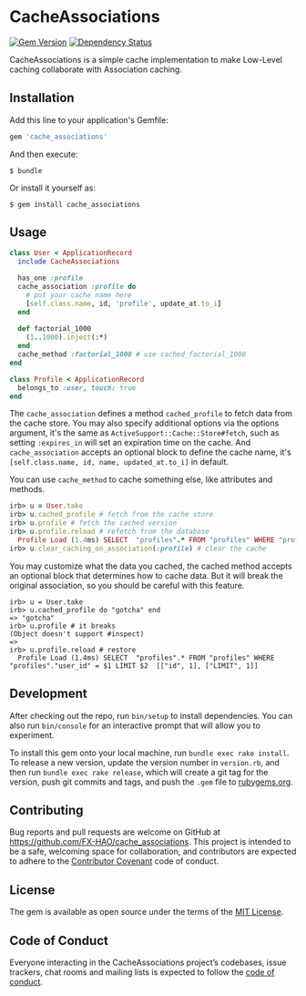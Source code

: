 # CacheAssociations
[![Gem Version](https://badge.fury.io/rb/cache_associations.svg)](https://badge.fury.io/rb/cache_associations)
[![Dependency Status](https://gemnasium.com/badges/github.com/FX-HAO/cache_associations.svg)](https://gemnasium.com/github.com/FX-HAO/cache_associations)

CacheAssociations is a simple cache implementation to make Low-Level caching collaborate with Association caching.


## Installation

Add this line to your application's Gemfile:

```ruby
gem 'cache_associations'
```

And then execute:

    $ bundle

Or install it yourself as:

    $ gem install cache_associations

## Usage

```ruby
class User < ApplicationRecord
  include CacheAssociations

  has_one :profile
  cache_association :profile do 
    # put your cache name here
    [self.class.name, id, 'profile', update_at.to_i]
  end
  
  def factorial_1000
    (1..1000).inject(:*)
  end
  cache_method :factorial_1000 # use cached_factorial_1000
end

class Profile < ApplicationRecord
  belongs_to :user, touch: true
end
```

The `cache_association` defines a method `cached_profile` to fetch data from the cache store.
You may also specify additional options via the options argument, it's the same as `ActiveSupport::Cache::Store#fetch`, 
such as setting `:expires_in` will set an expiration time on the cache.
And `cache_association` accepts an optional block to define the cache name, it's `[self.class.name, id, name, updated_at.to_i]` in default.


You can use `cache_method` to cache something else, like attributes and methods.

```ruby
irb> u = User.take
irb> u.cached_profile # fetch from the cache store
irb> u.profile # fetch the cached version
irb> u.profile.reload # refetch from the database
  Profile Load (1.4ms) SELECT  "profiles".* FROM "profiles" WHERE "profiles"."user_id" = $1 LIMIT $2  [["id", 1], ["LIMIT", 1]]
irb> u.clear_caching_on_association(:profile) # clear the cache
```

You may customize what the data you cached, the cached method accepts an optional block that determines how to cache data. 
But it will break the original association, so you should be careful with this feature.

```
irb> u = User.take
irb> u.cached_profile do "gotcha" end
=> "gotcha"
irb> u.profile # it breaks
(Object doesn't support #inspect)
=> 
irb> u.profile.reload # restore
  Profile Load (1.4ms) SELECT  "profiles".* FROM "profiles" WHERE "profiles"."user_id" = $1 LIMIT $2  [["id", 1], ["LIMIT", 1]]
```

## Development

After checking out the repo, run `bin/setup` to install dependencies. You can also run `bin/console` for an interactive prompt that will allow you to experiment.

To install this gem onto your local machine, run `bundle exec rake install`. To release a new version, update the version number in `version.rb`, and then run `bundle exec rake release`, which will create a git tag for the version, push git commits and tags, and push the `.gem` file to [rubygems.org](https://rubygems.org).

## Contributing

Bug reports and pull requests are welcome on GitHub at https://github.com/FX-HAO/cache_associations. This project is intended to be a safe, welcoming space for collaboration, and contributors are expected to adhere to the [Contributor Covenant](http://contributor-covenant.org) code of conduct.

## License

The gem is available as open source under the terms of the [MIT License](http://opensource.org/licenses/MIT).

## Code of Conduct

Everyone interacting in the CacheAssociations project’s codebases, issue trackers, chat rooms and mailing lists is expected to follow the [code of conduct](https://github.com/[USERNAME]/cache_associations/blob/master/CODE_OF_CONDUCT.md).
